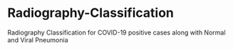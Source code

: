 # Radiography-Classification
 Radiography Classification for COVID-19 positive cases along with Normal and Viral Pneumonia 
